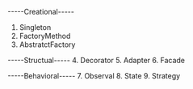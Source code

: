 -----Creational-----
1. Singleton
2. FactoryMethod
3. AbstratctFactory

-----Structual-----
4. Decorator
5. Adapter
6. Facade

-----Behavioral-----
7. Observal
8. State
9. Strategy
